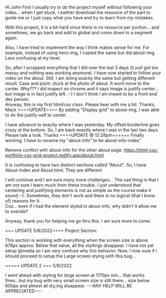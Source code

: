 Hi John
First I usually try to do the project myself without following your video... when I get stuck, I eaither download the resource of the part to guide me or I just copy what you have and try to learn from my mistakes.

With this project, it is a bit hard since there is no resource per portion... and sometimes, we go back and add to global and come down to a segment again.

Also, I have tried to implement the way I think makes sense for me. For example, instead of using hero-img, I copied the same but did about-img. Less confusing at my level.

So, after I scrapped everything that I did over the last 3 days (it just got too messy and nothing was working anymore). I have now started to follow your video on the about. Still, I am doing exactly the same but getting different result. Case and point: stuck at the photo of about. It wont move to the center. Why???
I did inspect on chrome and it says image is justify center... but image is in fact justify left.
:-) I don't think I am meant to be a front end dev person.  
Anyway, this is my first html/css class. Please bear with me a bit.
Thanks,
Mack
====UPDATE====
By adding "Display grid" to about-img,
I was able to do the justify-self to center.

I have advance to exactly where I was yesterday. My offset borderline goes crazy at the bottom. So, I am back exactly where I was in the last two days.
Please tale a look. Thanks
====UPDATE @ 12:28pm======
Finally working.
I have to rename my "about-info" to be about-info-index"

Remove conflict with about-info for the other about page.
https://html-css-portfolio-css-grid-project.netlify.app/about.html

It is confusing to have two distinct sections called "About". So, I have About-Index and About.html. They are different

I will continue and I am sure many more challenges...
The sad thing is that I am not sure I learn much from these trouble. I just understood that centering and justifying elements is not as simple as the course make it sound :-). Sometimes, they don't work and there is no logical (that I know of) reasons for it.  
Coz... even if I had the element styled in about-info, why didn't it allow me to overide?

Anyway, thank you for helping me go thru this. I am sure more to come.

=== UPDATE 5/8/2022====
Project Section:

This section is working with everything when the screen size is above 676px approx. Below that value, all the styllings disappear. I have not yet setup @media so I am very confuse why this behavior.
Now, I now sure if I should proceed to setup the Large screen stying with this bug...

===== UPDATE 2 === 5/8/2022

I went ahead with styling for large screen at 1170px min... that works fines...but my bug with very small screen size is still there... size below 600px and almost all sty;ing disappear.
---ANY HELP WILL BE APPRECIATED----
